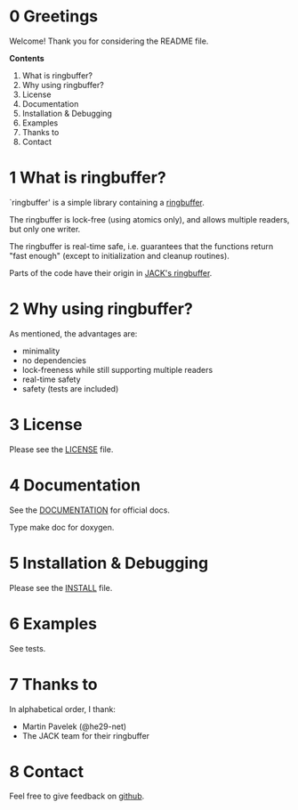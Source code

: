 # 0 Greetings

Welcome! Thank you for considering the README file.

**Contents**

  1. What is ringbuffer?
  2. Why using ringbuffer?
  3. License
  4. Documentation
  5. Installation & Debugging
  6. Examples
  7. Thanks to
  8. Contact

# 1 What is ringbuffer?

`ringbuffer' is a simple library containing a
[ringbuffer](https://en.wikipedia.org/wiki/Circular_buffer).

The ringbuffer is lock-free (using atomics only), and allows multiple readers,
but only one writer.

The ringbuffer is real-time safe, i.e. guarantees that the functions return
"fast enough" (except to initialization and cleanup routines).

Parts of the code have their origin in
[JACK's ringbuffer](https://github.com/jackaudio/jack2/blob/develop/common/ringbuffer.c).

# 2 Why using ringbuffer?

As mentioned, the advantages are:

 * minimality
 * no dependencies
 * lock-freeness while still supporting multiple readers
 * real-time safety
 * safety (tests are included)

# 3 License

Please see the [LICENSE](LICENSE.txt) file.

# 4 Documentation

See the [DOCUMENTATION](DOCUMENTATION.md) for official docs.

Type make doc for doxygen.

# 5 Installation & Debugging

Please see the [INSTALL](INSTALL.md) file.

# 6 Examples

See tests.

# 7 Thanks to

In alphabetical order, I thank:
  * Martin Pavelek (@he29-net)
  * The JACK team for their ringbuffer

# 8 Contact

Feel free to give feedback on
[github](https://github.com/JohannesLorenz/ringbuffer).


